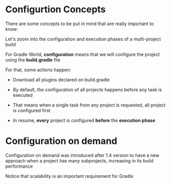 # Configurtion Concepts

There are some concepts to be put in mind that are really important to know:

Let's zoom into the configuration and execution phases of a multi-project build

For Gradle World, **configuration** means that we will configure the project using the **build.gradle** file

For that, some actions happen:

- Download all plugins declared on build.gradle

- By default, the configuration of all projects happens before any task is executed

- That means when a single task from any project is requested, all project is configured first

- In resume, **every** project is configured **before** the **execution phase**

# Configuration on demand

Configuration on demand was introduced after 1.4 version to have a new approach when a project has many subprojects, increasing in its build performance

Notice that scalability is an important requirement for Gradle
